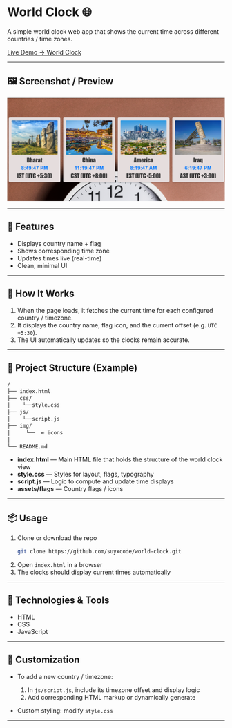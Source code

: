 # World Clock 🌐  

A simple world clock web app that shows the current time across different countries / time zones.

[Live Demo → World Clock](https://suyxcode.github.io/world-clock/)

---

## 🖼️ Screenshot / Preview  

![WebPage](image.png)

---

## 🚀 Features  

- Displays country name + flag  
- Shows corresponding time zone  
- Updates times live (real-time)  
- Clean, minimal UI  

---

## 🧭 How It Works  

1. When the page loads, it fetches the current time for each configured country / timezone.  
2. It displays the country name, flag icon, and the current offset (e.g. `UTC +5:30`).  
3. The UI automatically updates so the clocks remain accurate.

---

## 📁 Project Structure (Example)  

```
/
├── index.html
├── css/
│    └──style.css
├── js/           
│    └──script.js
├── img/
│     └──  ← icons    
│  
└── README.md
```

- **index.html** — Main HTML file that holds the structure of the world clock view  
- **style.css** — Styles for layout, flags, typography  
- **script.js** — Logic to compute and update time displays  
- **assets/flags** — Country flags / icons  

---

## 📦 Usage  

1. Clone or download the repo  
   ```bash
   git clone https://github.com/suyxcode/world-clock.git
   ```  
2. Open `index.html` in a browser  
3. The clocks should display current times automatically  

---

## 🔧 Technologies & Tools  

- HTML  
- CSS  
- JavaScript  
  

---

## 📝 Customization  

- To add a new country / timezone:  
    
  1. In `js/script.js`, include its timezone offset and display logic  
  2. Add corresponding HTML markup or dynamically generate  

- Custom styling: modify `style.css`  

---



